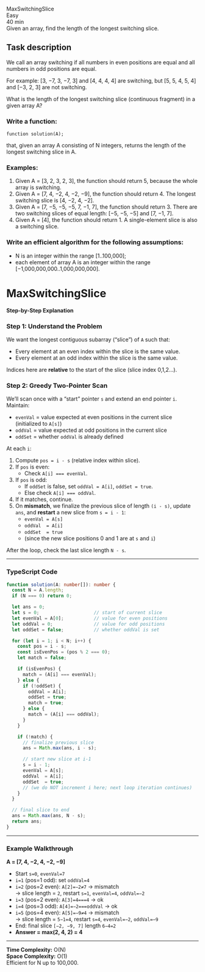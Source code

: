 MaxSwitchingSlice  
Easy  
40 min  
Given an array, find the length of the longest switching slice.

## Task description

We call an array switching if all numbers in even positions are equal and all numbers in odd positions are equal.

For example: [3, −7, 3, −7, 3] and [4, 4, 4, 4] are switching, but [5, 5, 4, 5, 4] and [−3, 2, 3] are not switching.

What is the length of the longest switching slice (continuous fragment) in a given array A?

### Write a function:

```function solution(A);```

that, given an array A consisting of N integers, returns the length of the longest switching slice in A.

### Examples:

1. Given A = [3, 2, 3, 2, 3], the function should return 5, because the whole array is switching.  
2. Given A = [7, 4, −2, 4, −2, −9], the function should return 4. The longest switching slice is [4, −2, 4, −2].  
3. Given A = [7, −5, −5, −5, 7, −1, 7], the function should return 3. There are two switching slices of equal length: [−5, −5, −5] and [7, −1, 7].  
4. Given A = [4], the function should return 1. A single-element slice is also a switching slice.

### Write an efficient algorithm for the following assumptions:

- N is an integer within the range [1..100,000];
- each element of array A is an integer within the range [−1,000,000,000..1,000,000,000].

# MaxSwitchingSlice

**Step-by-Step Explanation**

### Step 1: Understand the Problem
We want the longest contiguous subarray (“slice”) of `A` such that:
- Every element at an even index within the slice is the same value.
- Every element at an odd index within the slice is the same value.

Indices here are **relative** to the start of the slice (slice index 0,1,2…).

### Step 2: Greedy Two-Pointer Scan
We’ll scan once with a “start” pointer `s` and extend an end pointer `i`.  
Maintain:
- `evenVal` = value expected at even positions in the current slice (initialized to `A[s]`)
- `oddVal`  = value expected at odd positions in the current slice
- `oddSet`  = whether `oddVal` is already defined

At each `i`:
1. Compute `pos = i - s` (relative index within slice).
2. If `pos` is even:
   - Check `A[i] === evenVal`.
3. If `pos` is odd:
   - If `oddSet` is false, set `oddVal = A[i]`, `oddSet = true`.
   - Else check `A[i] === oddVal`.
4. If it matches, continue.
5. On **mismatch**, we finalize the previous slice of length `(i - s)`, update `ans`, and **restart** a new slice from `s = i - 1`:
   - `evenVal = A[s]`
   - `oddVal  = A[i]`
   - `oddSet  = true`
   - (since the new slice positions 0 and 1 are at `s` and `i`)

After the loop, check the last slice length `N - s`.

---

### TypeScript Code

```ts
function solution(A: number[]): number {
  const N = A.length;
  if (N === 0) return 0;

  let ans = 0;
  let s = 0;                    // start of current slice
  let evenVal = A[0];           // value for even positions
  let oddVal = 0;               // value for odd positions
  let oddSet = false;           // whether oddVal is set

  for (let i = 1; i < N; i++) {
    const pos = i - s;
    const isEvenPos = (pos % 2 === 0);
    let match = false;

    if (isEvenPos) {
      match = (A[i] === evenVal);
    } else {
      if (!oddSet) {
        oddVal = A[i];
        oddSet = true;
        match = true;
      } else {
        match = (A[i] === oddVal);
      }
    }

    if (!match) {
      // finalize previous slice
      ans = Math.max(ans, i - s);

      // start new slice at i-1
      s = i - 1;
      evenVal = A[s];
      oddVal  = A[i];
      oddSet  = true;
      // (we do NOT increment i here; next loop iteration continues)
    }
  }

  // final slice to end
  ans = Math.max(ans, N - s);
  return ans;
}
```  

---

### Example Walkthrough

**A = [7, 4, −2, 4, −2, −9]**

- Start `s=0`, `evenVal=7`
- `i=1` (pos=1 odd): set `oddVal=4`
- `i=2` (pos=2 even): `A[2]=−2≠7` → mismatch  
  → slice length = `2`, restart `s=1`, `evenVal=4`, `oddVal=−2`
- `i=3` (pos=2 even): `A[3]=4===4` → ok
- `i=4` (pos=3 odd): `A[4]=−2===oddVal` → ok
- `i=5` (pos=4 even): `A[5]=−9≠4` → mismatch  
  → slice length = `5−1=4`, restart `s=4`, `evenVal=−2`, `oddVal=−9`
- End: final slice `[−2, −9, 7]` length `6−4=2`  
- **Answer = max(2, 4, 2) = 4**

---

**Time Complexity:** O(N)  
**Space Complexity:** O(1)  
Efficient for N up to 100,000.  
